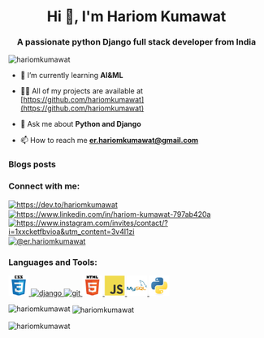 <h1 align="center">Hi 👋, I'm Hariom Kumawat</h1>
<!---
<a href="https://app.daily.dev/hariomkumawat"><img src="https://api.daily.dev/devcards/v2/BSZIwjbaEiG9xBTxXg1f4.png?type=wide&r=74f" width="652" alt="Hariom Kumawat's Dev Card"/></a>
 -->
<!-- - 👀 I’m interested in ...web development in Python / AI 
- 🌱 I’m currently learning ...AI and ML Python
- 💞️ I’m looking to collaborate on ...
- 📫 How to reach me ... mail- er.hariomkumawat@gmail.com


 -->

<!---
hariomkumawat/hariomkumawat is a ✨ special ✨ repository because its `README.md` (this file) appears on your GitHub profile.
You can click the Preview link to take a look at your changes.
--->

<h3 align="center">A passionate python Django full stack developer from India</h3>

<p align="left"> <img src="https://komarev.com/ghpvc/?username=hariomkumawat&label=Profile%20views&color=0e75b6&style=flat" alt="hariomkumawat" /> </p>

<!-- <p align="left"> <a href="https://github.com/ryo-ma/github-profile-trophy"><img src="https://github-profile-trophy.vercel.app/?username=hariomkumawat" alt="hariomkumawat" /></a> </p> -->

- 🌱 I’m currently learning **AI&ML**

- 👨‍💻 All of my projects are available at [https://github.com/hariomkumawat](https://github.com/hariomkumawat)

- 💬 Ask me about **Python and Django**

- 📫 How to reach me **er.hariomkumawat@gmail.com**

### Blogs posts
<!-- BLOG-POST-LIST:START -->
<!-- BLOG-POST-LIST:END -->

<h3 align="left">Connect with me:</h3>
<p align="left">
<a href="https://dev.to/hariomkumawat" target="blank"><img align="center" src="https://raw.githubusercontent.com/rahuldkjain/github-profile-readme-generator/master/src/images/icons/Social/devto.svg" alt="https://dev.to/hariomkumawat" height="30" width="40" /></a>
<a href="https://www.linkedin.com/in/hariom-kumawat-797ab420a" target="blank"><img align="center" src="https://raw.githubusercontent.com/rahuldkjain/github-profile-readme-generator/master/src/images/icons/Social/linked-in-alt.svg" alt="https://www.linkedin.com/in/hariom-kumawat-797ab420a" height="30" width="40" /></a> 
<a href="https://www.instagram.com/hariom_.kumawat/" target="blank"><img align="center" src="https://raw.githubusercontent.com/rahuldkjain/github-profile-readme-generator/master/src/images/icons/Social/instagram.svg" alt="https://www.instagram.com/invites/contact/?i=1xxcketfbvioa&utm_content=3v4l1zi" height="30" width="40" /></a>
<a href="https://medium.com/@er.hariomkumawat" target="blank"><img align="center" src="https://raw.githubusercontent.com/rahuldkjain/github-profile-readme-generator/master/src/images/icons/Social/medium.svg" alt="@er.hariomkumawat" height="30" width="40" /></a>
</p>

<h3 align="left">Languages and Tools:</h3>
<p align="left"> <a href="https://www.w3schools.com/css/" target="_blank" rel="noreferrer"> <img src="https://raw.githubusercontent.com/devicons/devicon/master/icons/css3/css3-original-wordmark.svg" alt="css3" width="40" height="40"/> </a> <a href="https://www.djangoproject.com/" target="_blank" rel="noreferrer"> <img src="https://cdn.worldvectorlogo.com/logos/django.svg" alt="django" width="40" height="40"/> </a> <a href="https://git-scm.com/" target="_blank" rel="noreferrer"> <img src="https://www.vectorlogo.zone/logos/git-scm/git-scm-icon.svg" alt="git" width="40" height="40"/> </a> <a href="https://www.w3.org/html/" target="_blank" rel="noreferrer"> <img src="https://raw.githubusercontent.com/devicons/devicon/master/icons/html5/html5-original-wordmark.svg" alt="html5" width="40" height="40"/> </a> <a href="https://developer.mozilla.org/en-US/docs/Web/JavaScript" target="_blank" rel="noreferrer"> <img src="https://raw.githubusercontent.com/devicons/devicon/master/icons/javascript/javascript-original.svg" alt="javascript" width="40" height="40"/> </a> <a href="https://www.mysql.com/" target="_blank" rel="noreferrer"> <img src="https://raw.githubusercontent.com/devicons/devicon/master/icons/mysql/mysql-original-wordmark.svg" alt="mysql" width="40" height="40"/> </a> <a href="https://www.python.org" target="_blank" rel="noreferrer"> <img src="https://raw.githubusercontent.com/devicons/devicon/master/icons/python/python-original.svg" alt="python" width="40" height="40"/> </a> </p>

<p><img align="left" src="https://github-readme-stats.vercel.app/api/top-langs?username=hariomkumawat&show_icons=true&locale=en&layout=compact" alt="hariomkumawat" /></p>

<p>&nbsp;<img align="center" src="https://github-readme-stats.vercel.app/api?username=hariomkumawat&show_icons=true&locale=en" alt="hariomkumawat" /></p>

<p><img align="center" src="https://github-readme-streak-stats.herokuapp.com/?user=hariomkumawat&" alt="hariomkumawat" /></p>
